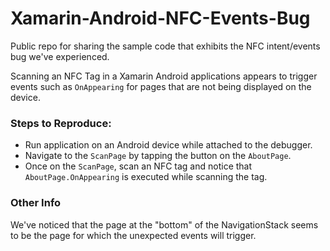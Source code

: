 # Xamarin-Android-NFC-Events-Bug
Public repo for sharing the sample code that exhibits the NFC intent/events bug we've experienced.

Scanning an NFC Tag in a Xamarin Android applications appears to trigger events such as `OnAppearing` for pages that are not being displayed on the device.

### Steps to Reproduce:
- Run application on an Android device while attached to the debugger.
- Navigate to the `ScanPage` by tapping the button on the `AboutPage`.
- Once on the `ScanPage`, scan an NFC tag and notice that `AboutPage.OnAppearing` is executed while scanning the tag.

### Other Info
We've noticed that the page at the "bottom" of the NavigationStack seems to be the page for which the unexpected events will trigger.
